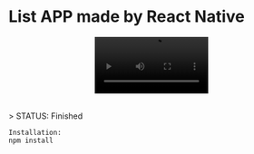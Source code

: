 <h1>List APP made by React Native</h1>


<p align="center">
  <a href="https://reactnativeelements.com/">
    <video alt="react-native-elements" src="https://user-images.githubusercontent.com/71585908/202835213-6dfbc18d-50c6-4541-bb2f-30a8ae839018.mov" width="200">
 </a>
</p>

<br>
> STATUS: Finished
<br>

```
Installation:
npm install
```
